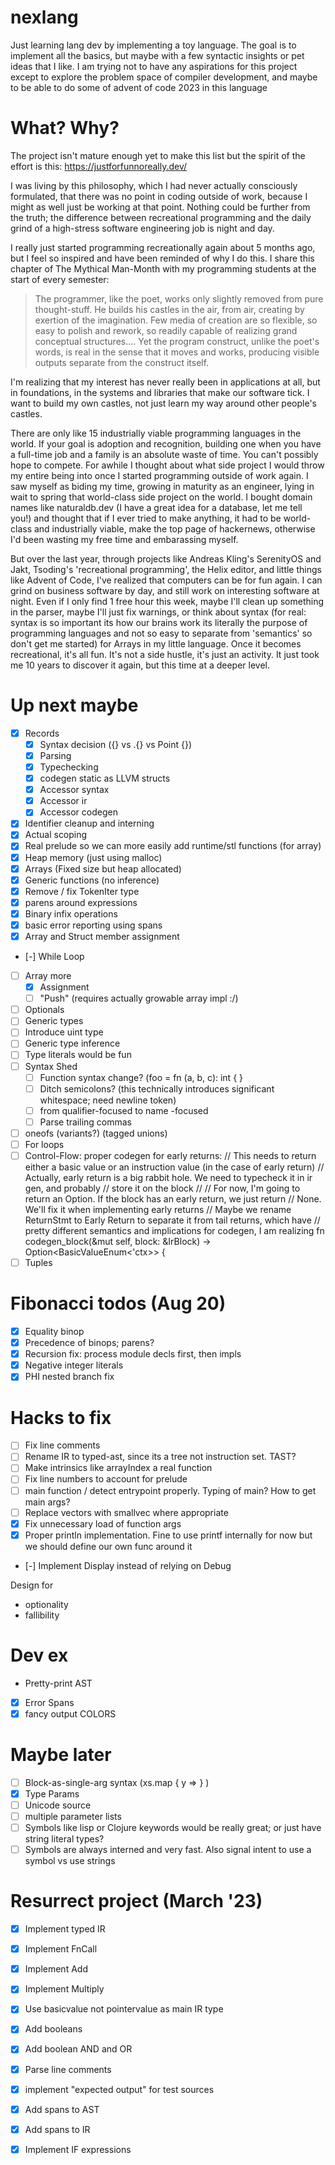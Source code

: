 # nexlang

Just learning lang dev by implementing a toy language. The goal is to implement all the basics, but maybe
with a few syntactic insights or pet ideas that I like. I am trying not to have any aspirations for this project
except to explore the problem space of compiler development, and maybe to be able to do some of advent of code 2023
in this language

# What? Why?

The project isn't mature enough yet to make this list but the spirit of the effort is this: https://justforfunnoreally.dev/

I was living by this philosophy, which I had never actually consciously formulated, that there was no point in coding outside of work, because
I might as well just be working at that point. Nothing could be further from the truth; the difference between recreational programming and the 
daily grind of a high-stress software engineering job is night and day.

I really just started programming recreationally again about 5 months ago, but I feel so inspired and have been reminded of why
I do this. I share this chapter of The Mythical Man-Month with my programming students at the start of every semester:

> The programmer, like the poet, works only slightly removed from pure thought-stuff. He builds his castles in the air, from air, creating by exertion of the imagination. Few media of creation are so flexible, so easy to polish and rework, so readily capable of realizing grand conceptual structures.... Yet the program construct, unlike the poet's words, is real in the sense that it moves and works, producing visible outputs separate from the construct itself. 

I'm realizing that my interest has never really been in applications at all, but in foundations, in the systems and libraries that make our software tick.
I want to build my own castles, not just learn my way around other people's castles.

There are only like 15 industrially viable programming languages in the world. If your goal is adoption and recognition, building one when you have a full-time job and a family
is an absolute waste of time. You can't possibly hope to compete. For awhile I thought about what side project I would throw my entire being into once
I started programming outside of work again. I saw myself as biding my time, growing in maturity as an engineer, lying in wait to spring that world-class side
project on the world. I bought domain names like naturaldb.dev (I have a great idea for a database, let me tell you!) and thought that if I ever tried to make anything, 
it had to be world-class and industrially viable, make the top page of hackernews, otherwise I'd been wasting my free time and embarassing myself.

But over the last year, through projects like Andreas Kling's SerenityOS and Jakt, Tsoding's 'recreational programming', the Helix editor, and little things like Advent of Code,
I've realized that computers can be for fun again. I can grind on business software by day, and still work on interesting software at night. Even if I only find 1 free hour this week, maybe I'll clean up something in the parser, 
maybe I'll just fix warnings, or think about syntax (for real: syntax is so important its how our brains work its literally the purpose of programming languages and not so easy
to separate from 'semantics' so don't get me started) for Arrays in my little language. Once it becomes recreational, it's all fun. It's not a side hustle, 
it's just an activity. It just took me 10 years to discover it again, but this time at a deeper level.

# Up next maybe
- [x] Records
  - [x] Syntax decision ({} vs .{} vs Point {})
  - [x] Parsing
  - [x] Typechecking
  - [x] codegen static as LLVM structs
  - [x] Accessor syntax
  - [x] Accessor ir
  - [x] Accessor codegen
- [x] Identifier cleanup and interning
- [x] Actual scoping
- [x] Real prelude so we can more easily add runtime/stl functions (for array)
- [x] Heap memory (just using malloc)
- [x] Arrays (Fixed size but heap allocated)
- [x] Generic functions (no inference)
- [x] Remove / fix TokenIter type
- [x] parens around expressions
- [x] Binary infix operations
- [x] basic error reporting using spans
- [x] Array and Struct member assignment
- [-] While Loop
- [ ] Array more
  - [x] Assignment
  - [ ] "Push" (requires actually growable array impl :/)
- [ ] Optionals
- [ ] Generic types
- [ ] Introduce uint type
- [ ] Generic type inference
- [ ] Type literals would be fun
- [ ] Syntax Shed
    - [ ] Function syntax change? (foo = fn (a, b, c): int { }
    - [ ] Ditch semicolons? (this technically introduces significant whitespace; need newline token)
    - [ ] from qualifier-focused to name -focused
    - [ ] Parse trailing commas
- [ ] oneofs (variants?) (tagged unions)
- [ ] For loops
- [ ] Control-Flow: proper codegen for early returns:
    // This needs to return either a basic value or an instruction value (in the case of early return)
    // Actually, early return is a big rabbit hole. We need to typecheck it in ir gen, and probably
    // store it on the block
    //
    // For now, I'm going to return an Option. If the block has an early return, we just return
    // None. We'll fix it when implementing early returns
    // Maybe we rename ReturnStmt to Early Return to separate it from tail returns, which have
    // pretty different semantics and implications for codegen, I am realizing
    fn codegen_block(&mut self, block: &IrBlock) -> Option<BasicValueEnum<'ctx>> {
- [ ] Tuples

# Fibonacci todos (Aug 20)
- [x] Equality binop
- [x] Precedence of binops; parens?
- [x] Recursion fix: process module decls first, then impls
- [x] Negative integer literals
- [x] PHI nested branch fix

# Hacks to fix
- [ ] Fix line comments
- [ ] Rename IR to typed-ast, since its a tree not instruction set. TAST?
- [ ] Make intrinsics like arrayIndex a real function
- [ ] Fix line numbers to account for prelude
- [ ] main function / detect entrypoint properly. Typing of main? How to get main args?
- [ ] Replace vectors with smallvec where appropriate
- [x] Fix unnecessary load of function args
- [x] Proper println implementation. Fine to use printf internally for now but we should define our own func around it
- [-] Implement Display instead of relying on Debug

Design for 
- optionality
- fallibility


# Dev ex
- Pretty-print AST
- [x] Error Spans
- [x] fancy output COLORS

# Maybe later
- [ ] Block-as-single-arg syntax (xs.map { y => } )
- [x] Type Params
- [ ] Unicode source
- [ ] multiple parameter lists
- [ ] Symbols like lisp or Clojure keywords would be really great; or just have string literal types?
- [ ] Symbols are always interned and very fast. Also signal intent to use a symbol vs use strings

# Resurrect project (March '23)
- [x] Implement typed IR
- [x] Implement FnCall
- [x] Implement Add
- [x] Implement Multiply
- [x] Use basicvalue not pointervalue as main IR type
- [x] Add booleans
- [x] Add boolean AND and OR
- [x] Parse line comments 
- [x] implement "expected output" for test sources
- [x] Add spans to AST
- [x] Add spans to IR
- [x] Implement IF expressions

